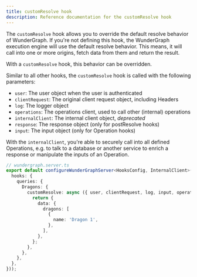 ```yaml
---
title: customResolve hook
description: Reference documentation for the customResolve hook
---
```


The `customResolve` hook allows you to override the default resolve behavior of WunderGraph.
If you're not defining this hook,
the WunderGraph execution engine will use the default resolve behavior.
This means, it will call into one or more origins,
fetch data from them and return the result.

With a `customResolve` hook,
this behavior can be overridden.

Similar to all other hooks,
the `customResolve` hook is called with the following parameters:

- `user`: The user object when the user is authenticated
- `clientRequest`: The original client request object, including Headers
- `log`: The logger object
- `operations`: The operations client, used to call other (internal) operations
- `internalClient`: The internal client object, _deprecated_
- `response`: The response object (only for postResolve hooks)
- `input`: The input object (only for Operation hooks)

With the `internalClient`,
you're able to securely call into all defined Operations,
e.g. to talk to a database or another service to enrich a response or manipulate the inputs of an Operation.

```typescript
// wundergraph.server.ts
export default configureWunderGraphServer<HooksConfig, InternalClient>(() => ({
  hooks: {
    queries: {
      Dragons: {
        customResolve: async ({ user, clientRequest, log, input, operations, internalClient }) => {
          return {
            data: {
              dragons: [
                {
                  name: 'Dragon 1',
                },
              ],
            },
          };
        },
      },
    },
  },
}));
```
